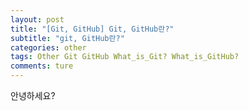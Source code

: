 ```yaml
---
layout: post  
title: "[Git, GitHub] Git, GitHub란?"  
subtitle: "git, GitHub란?"  
categories: other 
tags: Other Git GitHub What_is_Git? What_is_GitHub?  
comments: ture  
---
```


안녕하세요?